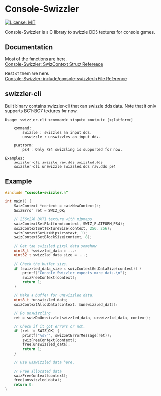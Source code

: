 # Console-Swizzler

[![License: MIT](https://img.shields.io/badge/License-MIT-yellow.svg)](https://opensource.org/licenses/MIT)

Console-Swizzler is a C library to swizzle DDS textures for console games.

## Documentation

Most of the functions are here.  
[Console-Swizzler: SwizContext Struct Reference](https://matyamod.github.io/Console-Swizzler/struct_swiz_context.html)  

Rest of them are here.  
[Console-Swizzler: include/console-swizzler.h File Reference](https://matyamod.github.io/Console-Swizzler/console-swizzler_8h.html)

## swizzler-cli

Built binary contains swizzler-cli that can swizzle dds data.
Note that it only supports BC1~BC7 textures for now.

```
Usage: swizzler-cli <command> <input> <output> [<platform>]

    command:
        swizzle : swizzles an input dds.
        unswizzle : unswizzles an input dds.

    platform:
        ps4 : Only PS4 swizzling is supported for now.

Examples:
    swizzler-cli swizzle raw.dds swizzled.dds
    swizzler-cli unswizzle swizzled.dds raw.dds ps4
```

## Example

```c
#include "console-swizzler.h"

int main() {
    SwizContext *context = swizNewContext();
    SwizError ret = SWIZ_OK;

    // 256x256 DXT1 texture with mipmaps
    swizContextSetPlatform(context, SWIZ_PLATFORM_PS4);
    swizContextSetTextureSize(context, 256, 256);
    swizContextSetHasMips(context, 1);
    swizContextSetBlockSize(context, 8);

    // Get the swizzled pixel data somehow.
    uint8_t *swizzled_data = ...;
    uint32_t swizzled_data_size = ...;

    // Check the buffer size.
    if (swizzled_data_size < swizContextGetDataSize(context)) {
        printf("Console Swizzler expects more data.\n");
        swizFreeContext(context);
        return 1;
    }

    // Make a buffer for unswizzled data.
    uint8_t *unswizzled_data;
    swizContextAllocData(context, &unswizzled_data);

    // Do unswizzling
    ret = swizDoUnswizzle(swizzled_data, unswizzled_data, context);

    // Check if it got errors or not.
    if (ret != SWIZ_OK) {
        printf("%s\n", swizGetErrorMessage(ret));
        swizFreeContext(context);
        free(unswizzled_data);
        return 1;
    }

    // Use unswizzled data here.

    // Free allocated data
    swizFreeContext(context);
    free(unswizzled_data);
    return 0;
}
```
